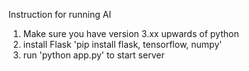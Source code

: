 Instruction for running AI
1. Make sure you have version 3.xx upwards of python
2. install Flask 'pip install flask, tensorflow, numpy'
3. run 'python app.py' to start server
